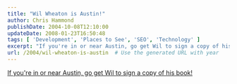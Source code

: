 ```yaml
---
title: "Wil Wheaton is Austin!"
author: Chris Hammond
publishDate: 2004-10-08T12:10:00
updateDate: 2008-01-23T16:50:48
tags: [ 'Development', 'Places to See', 'SEO', 'Technology' ]
excerpt: "If you're in or near Austin, go get Wil to sign a copy of his..."
url: /2004/wil-wheaton-is-austin  # Use the generated URL with year
---
```

<P><A href="https://www.wilwheaton.net/mt/archives/001713.php">If you're in or near Austin, go get Wil to sign a copy of his book!</A></P>
